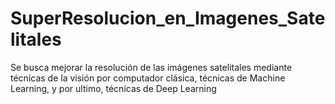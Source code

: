 # SuperResolucion_en_Imagenes_Satelitales
Se busca mejorar la resolución de las imágenes satelitales mediante técnicas de la visión por computador clásica, técnicas de Machine Learning, y por ultimo, técnicas de Deep Learning

